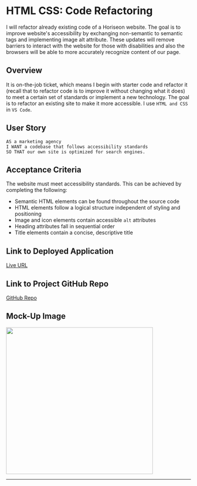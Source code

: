 # HTML CSS: Code Refactoring

I will refactor already existing code of a Horiseon website. The goal is to improve website's accessibility by exchanging non-semantic to semantic tags and implementing image alt attribute. These updates will remove barriers to interact with the website for those with disabilities and also the browsers will be able to more accurately recognize content of our page.    

## Overview

It is on-the-job ticket, which means I begin with starter code and refactor it (recall that to refactor code is to improve it without changing what it does) to meet a certain set of standards or implement a new technology. The goal is to refactor an existing site to make it more accessible. I use `HTML and CSS` in `VS Code`.

## User Story
```
AS a marketing agency 
I WANT a codebase that follows accessibility standards 
SO THAT our own site is optimized for search engines.
```

## Acceptance Criteria

The website must meet accessibility standards. This can be achieved by completing the following:

* Semantic HTML elements can be found throughout the source code
* HTML elements follow a logical structure independent of styling and positioning
* Image and icon elements contain accessible `alt` attributes
* Heading attributes fall in sequential order
* Title elements contain a concise, descriptive title


## Link to Deployed Application

[Live URL](https://ladycosy.github.io/code-refactoring/)

## Link to Project GitHub Repo

[GitHub Repo](https://github.com/ladycosy/code-refactoring.git)

## Mock-Up Image 

<img src="https://github.com/ladycosy/horiseon-challenge1/blob/main/assets/images/mock-up%20image.jpeg" width="400"/>

---
